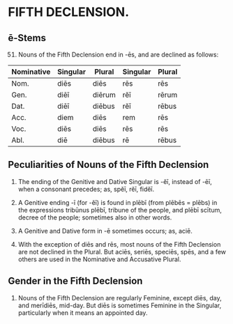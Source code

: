 # FIFTH DECLENSION.

## ē-Stems

51. Nouns of the Fifth Declension end in -ēs, and are declined as follows:

| Nominative | Singular | Plural | Singular | Plural |
| ---------- | -------- | ------ | -------- | ------ |
| Nom.       | diēs     | diēs   | rēs      | rēs    |
| Gen.       | diēī     | diērum | rĕī      | rērum  |
| Dat.       | diēī     | diēbus | rĕī      | rēbus  |
| Acc.       | diem     | diēs   | rem      | rēs    |
| Voc.       | diēs     | diēs   | rēs      | rēs    |
| Abl.       | diē      | diēbus | rē       | rēbus  |

## Peculiarities of Nouns of the Fifth Declension

1. The ending of the Genitive and Dative Singular is -ĕī, instead of -ēī, when a consonant precedes; as, spĕī, rĕī, fidĕī.

2. A Genitive ending -ī (for -ĕī) is found in plēbī (from plēbēs = plēbs) in the expressions tribūnus plēbī, tribune of the people, and plēbī scītum, decree of the people; sometimes also in other words.

3. A Genitive and Dative form in -ē sometimes occurs; as, aciē.

4. With the exception of diēs and rēs, most nouns of the Fifth Declension are not declined in the Plural. But aciēs, seriēs, speciēs, spēs, and a few others are used in the Nominative and Accusative Plural.

## Gender in the Fifth Declension

1. Nouns of the Fifth Declension are regularly Feminine, except diēs, day, and merīdiēs, mid-day. But diēs is sometimes Feminine in the Singular, particularly when it means an appointed day.
